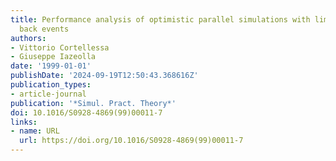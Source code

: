 ```yaml
---
title: Performance analysis of optimistic parallel simulations with limited rolled
  back events
authors:
- Vittorio Cortellessa
- Giuseppe Iazeolla
date: '1999-01-01'
publishDate: '2024-09-19T12:50:43.368616Z'
publication_types:
- article-journal
publication: '*Simul. Pract. Theory*'
doi: 10.1016/S0928-4869(99)00011-7
links:
- name: URL
  url: https://doi.org/10.1016/S0928-4869(99)00011-7
---
```

